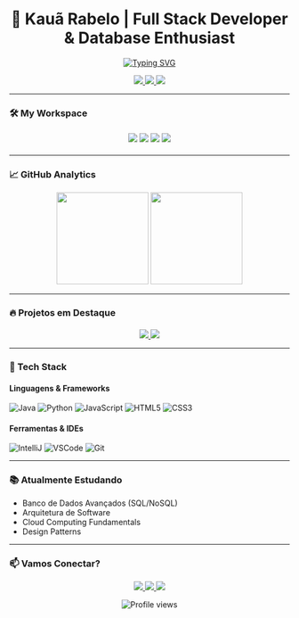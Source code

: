 <h1 align="center">
  🚀 Kauã Rabelo | Full Stack Developer & Database Enthusiast
</h1>

<p align="center">
  <a href="https://git.io/typing-svg">
    <img src="https://readme-typing-svg.demolab.com?font=Fira+Code&pause=1000&width=435&lines=Transformando+código+em+soluções;Desenvolvedor+Full+Stack+Jr.;Estudante+de+Banco+de+Dados;Tecnologia+é+minha+paixão✨" alt="Typing SVG" />
  </a>
</p>

<p align="center">
  <a href="https://www.linkedin.com/in/Kauarabelo">
    <img src="https://img.shields.io/badge/LinkedIn-0A66C2?style=for-the-badge&logo=linkedin&logoColor=white" />
  </a>
  <a href="https://instagram.com/Kauarabelo">
    <img src="https://img.shields.io/badge/Instagram-E4405F?style=for-the-badge&logo=instagram&logoColor=white" />
  </a>
  <a href="mailto:kauarabelo1@gmail.com">
    <img src="https://img.shields.io/badge/Gmail-EA4335?style=for-the-badge&logo=gmail&logoColor=white" />
  </a>
</p>

---

### 🛠️ My Workspace
<div align="center" style="margin: 20px 0;">
  <img src="https://img.shields.io/badge/macOS-000000?style=for-the-badge&logo=apple&logoColor=white" />
  <img src="https://img.shields.io/badge/Apple_M1-333333?style=for-the-badge&logo=apple&logoColor=white" />
  <img src="https://img.shields.io/badge/RAM-16GB-333333?style=for-the-badge&logoColor=white" />
  <img src="https://img.shields.io/badge/SSD-1TB-333333?style=for-the-badge&logoColor=white" />
</div>

---

### 📈 GitHub Analytics
<div align="center">
  <img height="165em" src="https://github-readme-stats.vercel.app/api?username=Kauarabelo&show_icons=true&theme=nightowl&hide_border=true&include_all_commits=true&count_private=true"/>
  <img height="165em" src="https://github-readme-stats.vercel.app/api/top-langs/?username=Kauarabelo&layout=compact&theme=nightowl&hide_border=true&langs_count=6"/>
</div>

---

### 🔥 Projetos em Destaque
<div align="center" style="margin-top: 20px;">
  <a href="https://github.com/Kauarabelo/FGTI">
    <img src="https://github-readme-stats.vercel.app/api/pin/?username=Kauarabelo&repo=FGTI&theme=dark&show_owner=true" />
  </a>
  <a href="https://github.com/Kauarabelo/TrabalhoFinalPOO">
    <img src="https://github-readme-stats.vercel.app/api/pin/?username=Kauarabelo&repo=TrabalhoFinalPOO&theme=dark&show_owner=true" />
  </a>
</div>

---

### 🧠 Tech Stack
#### Linguagens & Frameworks
![Java](https://img.shields.io/badge/Java-ED8B00?logo=openjdk&logoColor=white&style=for-the-badge)
![Python](https://img.shields.io/badge/Python-3776AB?logo=python&logoColor=white&style=for-the-badge)
![JavaScript](https://img.shields.io/badge/JavaScript-F7DF1E?logo=javascript&logoColor=black&style=for-the-badge)
![HTML5](https://img.shields.io/badge/HTML5-E34F26?logo=html5&logoColor=white&style=for-the-badge)
![CSS3](https://img.shields.io/badge/CSS3-1572B6?logo=css3&logoColor=white&style=for-the-badge)

#### Ferramentas & IDEs
![IntelliJ](https://img.shields.io/badge/IntelliJ_IDEA-000000?logo=intellij-idea&logoColor=white&style=for-the-badge)
![VSCode](https://img.shields.io/badge/VSCode-007ACC?logo=visual-studio-code&logoColor=white&style=for-the-badge)
![Git](https://img.shields.io/badge/Git-F05032?logo=git&logoColor=white&style=for-the-badge)

---

### 📚 Atualmente Estudando
- Banco de Dados Avançados (SQL/NoSQL)
- Arquitetura de Software
- Cloud Computing Fundamentals
- Design Patterns

---

### 📫 Vamos Conectar?
<p align="center">
  <a href="https://www.linkedin.com/in/Kauarabelo">
    <img src="https://img.shields.io/badge/LinkedIn-0A66C2?style=for-the-badge&logo=linkedin&logoColor=white" />
  </a>
  <a href="https://wa.me/+5512988574115">
    <img src="https://img.shields.io/badge/WhatsApp-25D366?style=for-the-badge&logo=whatsapp&logoColor=white" />
  </a>
  <a href="mailto:kauarabelo1@gmail.com">
    <img src="https://img.shields.io/badge/Gmail-EA4335?style=for-the-badge&logo=gmail&logoColor=white" />
  </a>
</p>

<p align="center">
  <img src="https://komarev.com/ghpvc/?username=Kauarabelo&color=blueviolet&style=flat" alt="Profile views" />
</p>
